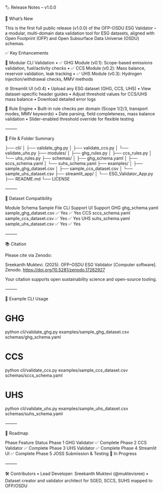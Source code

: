 🏷️ Release Notes – v1.0.0

🚀 What’s New

This is the first full public release (v1.0.0) of the OFP–OSDU ESG Validator – a modular, multi-domain data validation tool for ESG datasets, aligned with Open Footprint (OFP) and Open Subsurface Data Universe (OSDU) schemas.

✅ Key Enhancements

🔄 Modular CLI Validation
	•	✅ GHG Module (v0.1): Scope-based emissions validation, fuel/activity checks
	•	✅ CCS Module (v0.2): Mass balance, reservoir validation, leak tracking
	•	✅ UHS Module (v0.3): Hydrogen injection/withdrawal checks, MMV methods

🌐 Streamlit UI (v0.4)
	•	Upload any ESG dataset (GHG, CCS, UHS)
	•	View dataset-specific header guides
	•	Adjust threshold values for CCS/UHS mass balance
	•	Download detailed error logs

🧠 Rule Engine
	•	Built-in rule checks per domain (Scope 1/2/3, transport modes, MMV keywords)
	•	Date parsing, field completeness, mass balance validation
	•	Slider-enabled threshold override for flexible testing

⸻

🧱 File & Folder Summary

├── cli/
│   ├── validate_ghg.py
│   ├── validate_ccs.py
│   └── validate_uhs.py
├── modules/
│   ├── ghg_rules.py
│   ├── ccs_rules.py
│   └── uhs_rules.py
├── schemas/
│   ├── ghg_schema.yaml
│   ├── sccs_schema.yaml
│   └── suhs_schema.yaml
├── examples/
│   ├── sample_ghg_dataset.csv
│   ├── sample_ccs_dataset.csv
│   └── sample_uhs_dataset.csv
├── streamlit_app/
│   └── ESG_Validator_App.py
├── README.md
└── LICENSE


⸻

🧪 Dataset Compatibility

Module	Schema	Sample File	CLI Support	UI Support
GHG	ghg_schema.yaml	sample_ghg_dataset.csv	✅ Yes	✅ Yes
CCS	sccs_schema.yaml	sample_ccs_dataset.csv	✅ Yes	✅ Yes
UHS	suhs_schema.yaml	sample_uhs_dataset.csv	✅ Yes	✅ Yes


⸻

📚 Citation

Please cite via Zenodo:

Sreekanth Muktevi. (2025). OFP–OSDU ESG Validator [Computer software]. Zenodo. https://doi.org/10.5281/zenodo.17262927

Your citation supports open sustainability science and open-source tooling.

⸻

📘 Example CLI Usage

# GHG
python cli/validate_ghg.py examples/sample_ghg_dataset.csv schemas/ghg_schema.yaml

# CCS
python cli/validate_ccs.py examples/sample_ccs_dataset.csv schemas/sccs_schema.yaml

# UHS
python cli/validate_uhs.py examples/sample_uhs_dataset.csv schemas/suhs_schema.yaml


⸻

🔮 Roadmap

Phase	Feature	Status
Phase 1	GHG Validator	✅ Complete
Phase 2	CCS Validator	✅ Complete
Phase 3	UHS Validator	✅ Complete
Phase 4	Streamlit UI	✅ Complete
Phase 5	JOSS Submission & Testing	🔄 In Progress


⸻

🛠️ Contributors
	•	Lead Developer: Sreekanth Muktevi (@muktevisree)
	•	Dataset creator and validator architect for SGED, SCCS, SUHS mapped to OFP/OSDU
